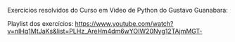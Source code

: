 
Exercícios resolvidos do Curso em Video de Python do Gustavo Guanabara:

Playlist dos exercícios:
https://www.youtube.com/watch?v=nIHq1MtJaKs&list=PLHz_AreHm4dm6wYOIW20Nyg12TAjmMGT-
